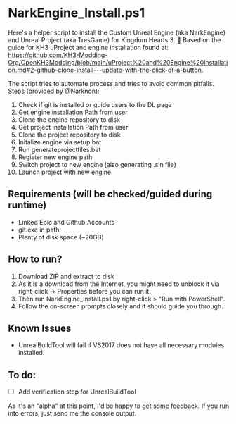 # NarkEngine_Install.ps1

Here's a helper script to install the Custom Unreal Engine (aka NarkEngine) and Unreal Project (aka TresGame) for Kingdom Hearts 3. 🙂 Based on the guide for KH3 uProject and engine installation found at:
https://github.com/KH3-Modding-Org/OpenKH3Modding/blob/main/uProject%20and%20Engine%20Installation.md#2-github-clone-install---update-with-the-click-of-a-button. 

The script tries to automate process and tries to avoid common pitfalls. Steps (provided by @Narknon):
1) Check if git is installed or guide users to the DL page
2) Get engine installation Path from user
3) Clone the engine repository to disk
4) Get project installation Path from user
5) Clone the project repository to disk
6) Initalize engine via setup.bat
7) Run generateprojectfiles.bat
8) Register new engine path
9) Switch project to new engine (also generating .sln file)
10) Launch project with new engine

## Requirements (will be checked/guided during runtime)
- Linked Epic and Github Accounts
- git.exe in path
- Plenty of disk space (~20GB)

## How to run?
1) Download ZIP and extract to disk
2) As it is a download from the Internet, you might need to unblock it via right-click -> Properties before you can run it.
3) Then run NarkEngine_Install.ps1 by right-click > "Run with PowerShell".
4) Follow the on-screen prompts closely and it should guide you through.

## Known Issues
- UnrealBuildTool will fail if VS2017 does not have all necessary modules installed.

## To do:
- [ ] Add verification step for UnrealBuildTool

As it's an "alpha" at this point, I'd be happy to get some feedback. If you run into errors, just send me the console output.